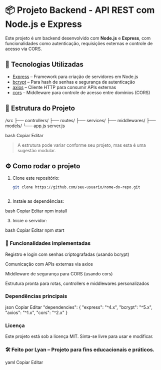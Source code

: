 # 📦 Projeto Backend - API REST com Node.js e Express

Este projeto é um backend desenvolvido com **Node.js** e **Express**, com funcionalidades como autenticação, requisições externas e controle de acesso via CORS.

## 🚀 Tecnologias Utilizadas

- [Express](https://expressjs.com/) – Framework para criação de servidores em Node.js
- [bcrypt](https://www.npmjs.com/package/bcrypt) – Para hash de senhas e segurança de autenticação
- [axios](https://www.npmjs.com/package/axios) – Cliente HTTP para consumir APIs externas
- [cors](https://www.npmjs.com/package/cors) – Middleware para controle de acesso entre domínios (CORS)

## 📁 Estrutura do Projeto

/src
├── controllers/
├── routes/
├── services/
├── middlewares/
├── models/
└── app.js
server.js

bash
Copiar
Editar



> A estrutura pode variar conforme seu projeto, mas esta é uma sugestão modular.

## ⚙️ Como rodar o projeto

1. Clone este repositório:
   ```bash
   git clone https://github.com/seu-usuario/nome-do-repo.git



2. Instale as dependências:

bash
Copiar
Editar
npm install



3. Inicie o servidor:

bash
Copiar
Editar
npm start


### 🔐 Funcionalidades implementadas
Registro e login com senhas criptografadas (usando bcrypt)

Comunicação com APIs externas via axios

Middleware de segurança para CORS (usando cors)

Estrutura pronta para rotas, controllers e middlewares personalizados


### Dependências principais
json
Copiar
Editar
"dependencies": {
  "express": "^4.x",
  "bcrypt": "^5.x",
  "axios": "^1.x",
  "cors": "^2.x"
}


### Licença
Este projeto está sob a licença MIT. Sinta-se livre para usar e modificar.

### 🛠 Feito por Lyan – Projeto para fins educacionais e práticos.

yaml
Copiar
Editar
